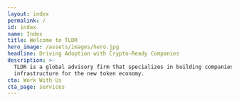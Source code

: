 ```yaml
---
layout: index
permalink: /
id: index
name: Index
title: Welcome to TLDR
hero_image: /assets/images/hero.jpg
headline: Driving Adoption with Crypto-Ready Companies
description: >-
  TLDR is a global advisory firm that specializes in building companies and
  infrastructure for the new token economy.
cta: Work With Us
cta_page: services
---
```


